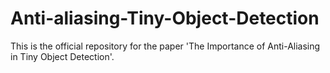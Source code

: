 # Anti-aliasing-Tiny-Object-Detection
This is the official repository for the paper 'The Importance of Anti-Aliasing in Tiny Object Detection'.
